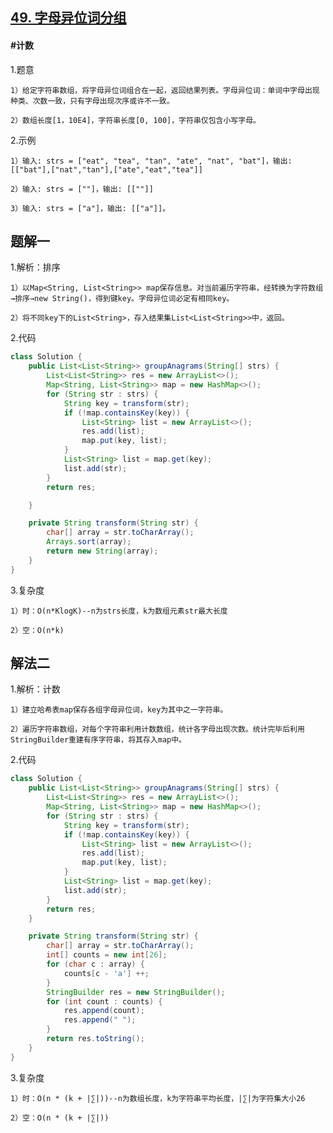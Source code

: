 ## [49. 字母异位词分组](https://leetcode.cn/problems/group-anagrams/)

#### #计数
1.题意

    1）给定字符串数组，将字母异位词组合在一起，返回结果列表。字母异位词：单词中字母出现种类、次数一致，只有字母出现次序或许不一致。

    2）数组长度[1，10E4]，字符串长度[0, 100]，字符串仅包含小写字母。

2.示例

    1）输入: strs = ["eat", "tea", "tan", "ate", "nat", "bat"]，输出: [["bat"],["nat","tan"],["ate","eat","tea"]]

    2）输入: strs = [""]，输出: [[""]]

    3）输入: strs = ["a"]，输出: [["a"]]。

## 题解一
1.解析：排序

    1）以Map<String, List<String>> map保存信息。对当前遍历字符串，经转换为字符数组→排序→new String()，得到键key。字母异位词必定有相同key。

    2）将不同key下的List<String>，存入结果集List<List<String>>中，返回。

2.代码
```java
class Solution {
    public List<List<String>> groupAnagrams(String[] strs) {
        List<List<String>> res = new ArrayList<>();
        Map<String, List<String>> map = new HashMap<>();
        for (String str : strs) {
            String key = transform(str);
            if (!map.containsKey(key)) {
                List<String> list = new ArrayList<>();
                res.add(list);
                map.put(key, list);
            }
            List<String> list = map.get(key);
            list.add(str);
        }
        return res;

    }

    private String transform(String str) {
        char[] array = str.toCharArray();
        Arrays.sort(array);
        return new String(array);
    }
}
```
3.复杂度

    1）时：O(n*KlogK)--n为strs长度，k为数组元素str最大长度

    2）空：O(n*k)
## 解法二
1.解析：计数

    1）建立哈希表map保存各组字母异位词，key为其中之一字符串。

    2）遍历字符串数组，对每个字符串利用计数数组，统计各字母出现次数。统计完毕后利用StringBuilder重建有序字符串，将其存入map中。

2.代码
```java
class Solution {
    public List<List<String>> groupAnagrams(String[] strs) {
        List<List<String>> res = new ArrayList<>();
        Map<String, List<String>> map = new HashMap<>();
        for (String str : strs) {
            String key = transform(str);
            if (!map.containsKey(key)) {
                List<String> list = new ArrayList<>();
                res.add(list);
                map.put(key, list);
            }
            List<String> list = map.get(key);
            list.add(str);
        }
        return res;
    }

    private String transform(String str) {
        char[] array = str.toCharArray();
        int[] counts = new int[26];
        for (char c : array) {
            counts[c - 'a'] ++;
        }
        StringBuilder res = new StringBuilder();
        for (int count : counts) {
            res.append(count);
            res.append(" ");
        }
        return res.toString();
    }
}
```
3.复杂度

    1）时：O(n * (k + |∑|))--n为数组长度，k为字符串平均长度，|∑|为字符集大小26

    2）空：O(n * (k + |∑|))
